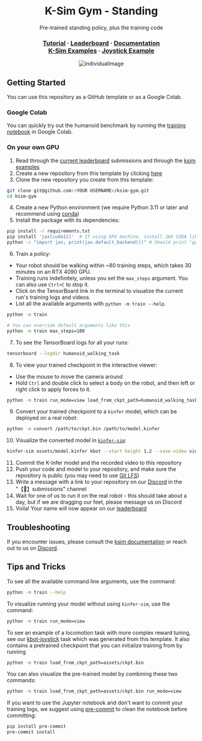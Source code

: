 <div align="center">
<h1>K-Sim Gym - Standing</h1>
<p>Pre-trained standing policy, plus the training code</p>
<h3>
  <a href="https://youtu.be/c64FnSvj8kQ">Tutorial</a> ·
  <a href="https://kscale.dev/benchmarks">Leaderboard</a> ·
  <a href="https://docs.kscale.dev/docs/quick-start#/">Documentation</a>
  <br />
  <a href="https://github.com/kscalelabs/ksim/tree/master/examples">K-Sim Examples</a> ·
  <a href="https://github.com/kscalelabs/kbot-joystick">Joystick Example</a>
</h3>

![individualImage](https://github.com/user-attachments/assets/61f1fbd4-a148-424b-852d-a61ec5783639)

</div>

## Getting Started

You can use this repository as a GitHub template or as a Google Colab.

### Google Colab

You can quickly try out the humanoid benchmark by running the [training notebook](https://colab.research.google.com/github/kscalelabs/ksim-gym/blob/master/train.ipynb) in Google Colab.

### On your own GPU

1. Read through the [current leaderboard](https://url.kscale.dev/leaderboard) submissions and through the [ksim examples](https://github.com/kscalelabs/ksim/tree/master/examples)
2. Create a new repository from this template by clicking [here](https://github.com/new?template_name=ksim-gym&template_owner=kscalelabs)
3. Clone the new repository you create from this template:

```bash
git clone git@github.com:<YOUR USERNAME>/ksim-gym.git
cd ksim-gym
```

4. Create a new Python environment (we require Python 3.11 or later and recommend using [conda](https://docs.conda.io/projects/conda/en/stable/user-guide/getting-started.html))
5. Install the package with its dependencies:

```bash
pip install -r requirements.txt
pip install 'jax[cuda12]'  # If using GPU machine, install JAX CUDA libraries
python -c "import jax; print(jax.default_backend())" # Should print "gpu"
```

6. Train a policy:
  - Your robot should be walking within ~80 training steps, which takes 30 minutes on an RTX 4090 GPU.
  - Training runs indefinitely, unless you set the `max_steps` argument. You can also use `Ctrl+C` to stop it.
  - Click on the TensorBoard link in the terminal to visualize the current run's training logs and videos.
  - List all the available arguments with `python -m train --help`.
```bash
python -m train
```
```bash
# You can override default arguments like this
python -m train max_steps=100
```
7. To see the TensorBoard logs for all your runs:
```bash
tensorboard --logdir humanoid_walking_task
```
8. To view your trained checkpoint in the interactive viewer:
- Use the mouse to move the camera around
- Hold `Ctrl` and double click to select a body on the robot, and then left or right click to apply forces to it.
```bash
python -m train run_mode=view load_from_ckpt_path=humanoid_walking_task/run_<number>/checkpoints/ckpt.bin
```

9. Convert your trained checkpoint to a `kinfer` model, which can be deployed on a real robot:

```bash
python -m convert /path/to/ckpt.bin /path/to/model.kinfer
```

10. Visualize the converted model in [`kinfer-sim`](https://docs.kscale.dev/docs/k-infer):

```bash
kinfer-sim assets/model.kinfer kbot --start-height 1.2 --save-video video.mp4
```

11. Commit the K-Infer model and the recorded video to this repository
12. Push your code and model to your repository, and make sure the repository is public (you may need to use [Git LFS](https://git-lfs.com))
13. Write a message with a link to your repository on our [Discord](https://url.kscale.dev/discord) in the "【🧠】submissions" channel
14. Wait for one of us to run it on the real robot - this should take about a day, but if we are dragging our feet, please message us on Discord
15. Voila! Your name will now appear on our [leaderboard](https://url.kscale.dev/leaderboard)

## Troubleshooting

If you encounter issues, please consult the [ksim documentation](https://docs.kscale.dev/docs/ksim#/) or reach out to us on [Discord](https://url.kscale.dev/discord).

## Tips and Tricks

To see all the available command line arguments, use the command:

```bash
python -m train --help
```

To visualize running your model without using `kinfer-sim`, use the command:

```bash
python -m train run_mode=view
```

To see an example of a locomotion task with more complex reward tuning, see our [kbot-joystick](https://github.com/kscalelabs/kbot-joystick) task which was generated from this template. It also contains a pretrained checkpoint that you can initialize training from by running

```bash
python -m train load_from_ckpt_path=assets/ckpt.bin
```

You can also visualize the pre-trained model by combining these two commands:

```bash
python -m train load_from_ckpt_path=assets/ckpt.bin run_mode=view
```

If you want to use the Jupyter notebook and don't want to commit your training logs, we suggest using [pre-commit](https://pre-commit.com/) to clean the notebook before committing:

```bash
pip install pre-commit
pre-commit install
```
